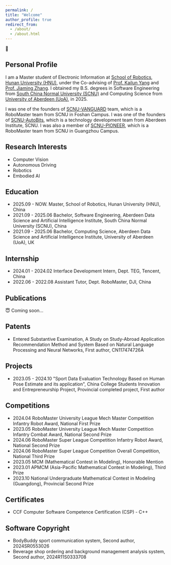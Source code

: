 ```yaml
---
permalink: /
title: "Welcome"
author_profile: true
redirect_from: 
  - /about/
  - /about.html
---
```


👋

## Personal Profile

I am a Master student of Electronic Information at [School of Robotics](http://robotics.hnu.edu.cn/), [Hunan University (HNU)](http://www.hnu.edu.cn/), under the Co-advising of [Prof. Kailun Yang](https://yangkailun.com/) and [Prof. Jiaming Zhang](https://jamycheung.github.io/). I obtained my B.S. degrees in Software Engineering from [South China Normal University (SCNU)](http://www.scnu.edu.cn/) and Computing Science from [University of Aberdeen (UoA)](https://www.abdn.ac.uk/), in 2025.

I was one of the founders of [SCNU-VANGUARD](https://github.com/SCNU-Vanguard/) team, which is a RoboMaster team from SCNU in Foshan Campus. I was one of the founders of [SCNU-AutoBits](https://github.com/SCNUAutoPtr/), which is a technology development team from Aberdeen Institute, SCNU. I was also a member of [SCNU-PIONEER](https://scnu-pioneer.coding.net/public), which is a RoboMaster team from SCNU in Guangzhou Campus.

## Research Interests

- Computer Vision
- Autonomous Driving
- Robotics
- Embodied AI

## Education

- 2025.09 - NOW.    Master, School of Robotics, Hunan University (HNU), China
- 2021.09 - 2025.06 Bachelor, Software Engineering, Aberdeen Data Science and Artificial Intelligence Institute, South China Normal University (SCNU), China
- 2021.09 - 2025.06 Bachelor, Computing Science, Aberdeen Data Science and Artificial Intelligence Institute, University of Aberdeen (UoA), UK

## Internship

- 2024.01 - 2024.02 Interface Development Intern, Dept. TEG, Tencent, China
- 2022.06 - 2022.08 Assistant Tutor, Dept. RoboMaster, DJI, China

## Publications

😇 Coming soon...

## Patents

- Entered Substantive Examination, A Study on Study-Abroad Application Recommendation Method and System Based on Natural Language Processing and Neural Networks, First author, CN117474726A

## Projects

- 2023.05 - 2024.10 "Sport Data Evaluation Technology Based on Human Pose Estimate and its application", China College Students Innovation and Entrepreneurship Project, Provincial completed project, First author

## Competitions

- 2024.04 RoboMaster University League Mech Master Competition Infantry Robot Award, National First Prize
- 2023.05 RoboMaster University League Mech Master Competition Infantry Combat Award, National Second Prize
- 2024.06 RoboMaster Super League Competition Infantry Robot Award, National Second Prize
- 2024.06 RoboMaster Super League Competition Overall Competition, National Third Prize
- 2023.05 MCM (Mathematical Contest in Modeling), Honorable Mention
- 2023.01 APMCM (Asia-Pacific Mathematical Contest in Modeling), Third Prize
- 2023.10 National Undergraduate Mathematical Contest in Modeling (Guangdong), Provincial Second Prize

## Certificates

- CCF Computer Software Competence Certification (CSP) - C++

## Software Copyright

- BodyBuddy sport communication system, Second author, 2024SR0553026
- Beverage shop ordering and background management analysis system, Second author, 2024R11S0333708
